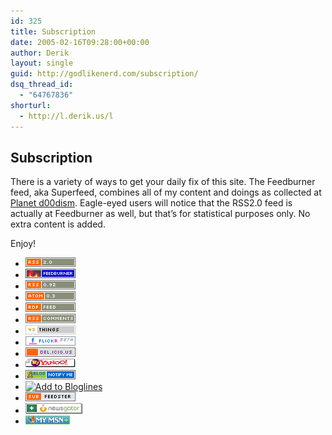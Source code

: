 ```yaml
---
id: 325
title: Subscription
date: 2005-02-16T09:28:00+00:00
author: Derik
layout: single
guid: http://godlikenerd.com/subscription/
dsq_thread_id:
  - "64767836"
shorturl:
  - http://l.derik.us/l
---
```

## Subscription

There is a variety of ways to get your daily fix of this site. The Feedburner feed, aka Superfeed, combines all of my content and doings as collected at [Planet d00dism](http://planet.godlikenerd.com). Eagle-eyed users will notice that the RSS2.0 feed is actually at Feedburner as well, but that&#8217;s for statistical purposes only. No extra content is added.

Enjoy!

<ul class="nobullet">
  <li>
    <a href="http://feeds.feedburner.com/d00dism"><img src="/buttons/rss2feed.png" alt="RSS 2.0 Feed" title="Link to the RSS 2.0 Feed for d00dism" /></a>
  </li>
  <li>
    <a href="http://feeds.feedburner.com/godlikenerd"><img src="/buttons/feedburner.gif" alt="Feedburner Feed" title="Link to the Combined Feedburner Feed for d00dism" /></a>
  </li>
  <li>
    <a href="/feed/rss/"><img src="/buttons/rssfeed.png" alt="RSS 0.91 Feed" title="Link to the RSS 0.91 Feed for d00dism" /></a>
  </li>
  <li>
    <a href="/feed/atom/"><img src="/buttons/atomfeed.png" alt="Atom 0.3 Feed" title="Link to the Atom 0.3 Feed for d00dism" /></a>
  </li>
  <li>
    <a href="/feed/rdf/"><img src="/buttons/rdffeed.png" alt="RDF Feed" title="Link to the RDF Feed for d00dism" /></a>
  </li>
  <li>
    <a href="/comments/feed/rss2/"><img src="/buttons/rsscomments.png" alt="RSS  Comments Feed" title="Link to the RSS 2.0 Comments Feed for d00dism" /></a>
  </li>
  <li>
    <a href="http://43things.com/rss/uber/author?username=d00d"><img src="/buttons/43things.png" alt="43 Things Feed" title="Link to my 43 Things RSS Feed" /></a>
  </li>
  <li>
    <a href="http://flickr.com/services/feeds/photos_public.gne?id=19959606@N00&format=rss_200"><img src="/buttons/flickr.png" alt="Flickr Feed" title="Link to Flickr Photostream Feed" /></a>
  </li>
  <li>
    <a href="http://del.icio.us/rss/d00d/supplement"><img src="/buttons/delicious.gif" alt="Supplement Feed" title="Link to the RSS Feed for the d00dism Supplement" /></a>
  </li>
  <li>
    <a href="http://add.my.yahoo.com/rss?url=http://feeds.feedburner.com/d00dism"><img src="/buttons/myyahoo.gif" alt="Add to My Yahoo!" title="Add to My Yahoo!" /></a>
  </li>
  <li>
    <a href="aim:goim?screenname=blogchangebot&message=subscribe+godlikenerd.com"><img src="/buttons/bcblogo.gif" alt="Add to Blog Change Bot" title="Watch with Blog Change Bot" /></a>
  </li>
  <li>
    <a href="http://www.bloglines.com/sub/http://feeds.feedburner.com/d00dism"><img src="http://www.bloglines.com/images/sub_modern5.gif" alt="Add to Bloglines" title="Subscribe with Bloglines" /></a>
  </li>
  <li>
    <a href="http://www.feedster.com/myfeedster.php?action=addrss&#038;rssurl=http://feeds.feedburner.com/d00dism&#038;confirm=no"><img src="/buttons/feedster.gif" alt="Subscribe with myFeedster" /></a>
  </li>
  <li>
    <a href="http://www.newsgator.com/ngs/subscriber/subext.aspx?url=http://feeds.feedburner.com/d00dism"><img src="/buttons/newsgator.gif" alt="Subscribe in NewsGator Online" /></a>
  </li>
  <li>
    <a href="http://my.msn.com/addtomymsn.armx?id=rss&#038;ut=http://feeds.feedburner.com/d00dism&#038;ru=http://godlikenerd.com"><img src="/buttons/mymsn.gif" alt="Add to My MSN" /></a>
  </li>
</ul>